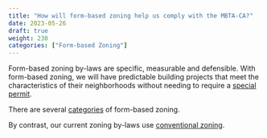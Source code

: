 ```yaml
---
title: "How will form-based zoning help us comply with the MBTA-CA?"
date: 2023-05-26
draft: true
weight: 230
categories: ["Form-based Zoning"]
---
```

Form-based zoning by-laws are specific, measurable and defensible. With form-based zoning, we will have predictable building projects that meet the characteristics of their neighborhoods without needing to require a [special permit](/posts/special-permit).

There are several [categories](/posts/form-based-zoning-categories) of form-based zoning.

By contrast, our current zoning by-laws use [conventional zoning](/posts/form-based-vs-conventional-zoning).
